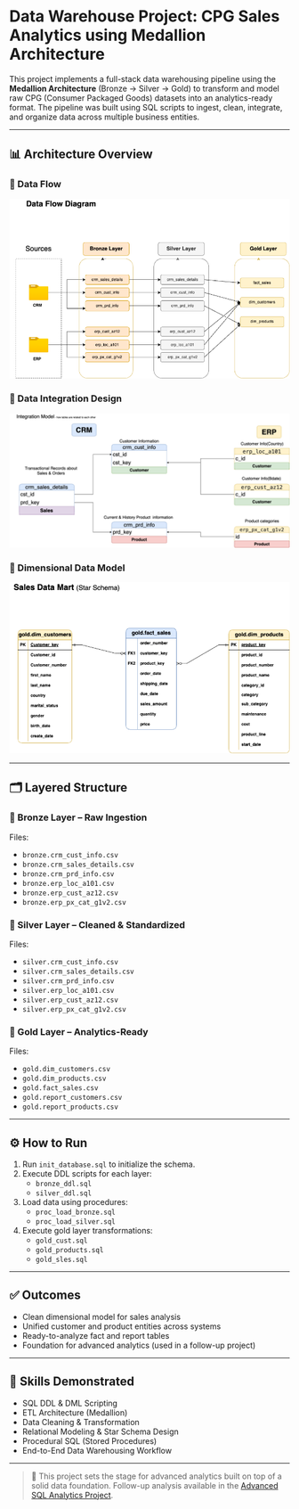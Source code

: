 # Data Warehouse Project: CPG Sales Analytics using Medallion Architecture

This project implements a full-stack data warehousing pipeline using the **Medallion Architecture** (Bronze → Silver → Gold) to transform and model raw CPG (Consumer Packaged Goods) datasets into an analytics-ready format. The pipeline was built using SQL scripts to ingest, clean, integrate, and organize data across multiple business entities.

---


## 📊 Architecture Overview

### 🔁 Data Flow
![Data Flow](docs/Data_Flow.png)

### 🔗 Data Integration Design
![Data Integration](docs/Data_Integration.png)

### 🧱 Dimensional Data Model
![Data Model](docs/Data_Model.png)


---

## 🗂️ Layered Structure

### 🔸 Bronze Layer – Raw Ingestion
Files:
- `bronze.crm_cust_info.csv`
- `bronze.crm_sales_details.csv`
- `bronze.crm_prd_info.csv`
- `bronze.erp_loc_a101.csv`
- `bronze.erp_cust_az12.csv`
- `bronze.erp_px_cat_g1v2.csv`

### 🔹 Silver Layer – Cleaned & Standardized
Files:
- `silver.crm_cust_info.csv`
- `silver.crm_sales_details.csv`
- `silver.crm_prd_info.csv`
- `silver.erp_loc_a101.csv`
- `silver.erp_cust_az12.csv`
- `silver.erp_px_cat_g1v2.csv`

### 🏅 Gold Layer – Analytics-Ready
Files:
- `gold.dim_customers.csv`
- `gold.dim_products.csv`
- `gold.fact_sales.csv`
- `gold.report_customers.csv`
- `gold.report_products.csv`

---

## ⚙️ How to Run

1. Run `init_database.sql` to initialize the schema.
2. Execute DDL scripts for each layer:
   - `bronze_ddl.sql`
   - `silver_ddl.sql`
3. Load data using procedures:
   - `proc_load_bronze.sql`
   - `proc_load_silver.sql`
4. Execute gold layer transformations:
   - `gold_cust.sql`
   - `gold_products.sql`
   - `gold_sles.sql`

---

## ✅ Outcomes

- Clean dimensional model for sales analysis
- Unified customer and product entities across systems
- Ready-to-analyze fact and report tables
- Foundation for advanced analytics (used in a follow-up project)

---

## 🧠 Skills Demonstrated

- SQL DDL & DML Scripting
- ETL Architecture (Medallion)
- Data Cleaning & Transformation
- Relational Modeling & Star Schema Design
- Procedural SQL (Stored Procedures)
- End-to-End Data Warehousing Workflow

---

> 🚀 This project sets the stage for advanced analytics built on top of a solid data foundation. Follow-up analysis available in the [Advanced SQL Analytics Project](#).

